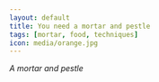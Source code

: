 ```yaml
---
layout: default
title: You need a mortar and pestle
tags: [mortar, food, techniques]
icon: media/orange.jpg
---
```


*A mortar and pestle*
